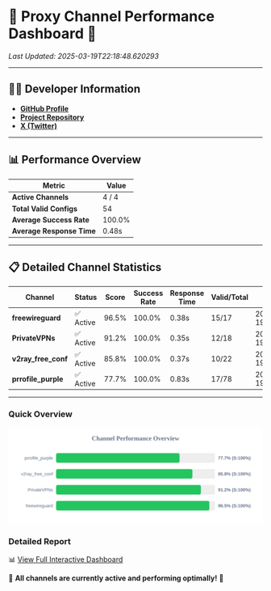# 🌟 Proxy Channel Performance Dashboard 🌟

_Last Updated: 2025-03-19T22:18:48.620293_

---

## 👩‍💻 Developer Information

- **[GitHub Profile](https://github.com/4n0nymou3)**  
- **[Project Repository](https://github.com/4n0nymou3/multi-proxy-config-fetcher)**  
- **[X (Twitter)](https://x.com/4n0nymou3)**  

---

## 📊 Performance Overview

| Metric                | Value       |
|-----------------------|-------------|
| **Active Channels**   | 4 / 4       |
| **Total Valid Configs** | 54          |
| **Average Success Rate** | 100.0%      |
| **Average Response Time** | 0.48s       |

---

## 📋 Detailed Channel Statistics

| Channel          | Status     | Score  | Success Rate | Response Time | Valid/Total | Last Success               |
|------------------|------------|--------|--------------|---------------|-------------|----------------------------|
| **freewireguard**  | ✅ Active  | 96.5%  | 100.0% | 0.38s         | 15/17       | 2025-03-19T22:18:48.618362 |
| **PrivateVPNs**  | ✅ Active  | 91.2%  | 100.0% | 0.35s         | 12/18       | 2025-03-19T22:18:48.213035 |
| **v2ray_free_conf**  | ✅ Active  | 85.8%  | 100.0% | 0.37s         | 10/22       | 2025-03-19T22:18:47.834520 |
| **prrofile_purple**  | ✅ Active  | 77.7%  | 100.0% | 0.83s         | 17/78       | 2025-03-19T22:18:47.412775 |

---

### Quick Overview
<div align="center">
  <a href="https://raw.githubusercontent.com/nullluser/NullRepo/refs/heads/main/assets/channel_stats_chart.svg">
    <img src="https://raw.githubusercontent.com/nullluser/NullRepo/refs/heads/main/assets/channel_stats_chart.svg" alt="Source Performance Statistics" width="800">
  </a>
</div>

### Detailed Report
📊 [View Full Interactive Dashboard](https://htmlpreview.github.io/?https://github.com/nullluser/NullRepo/blob/main/assets/performance_report.html)

🎉 **All channels are currently active and performing optimally!** 🎉
